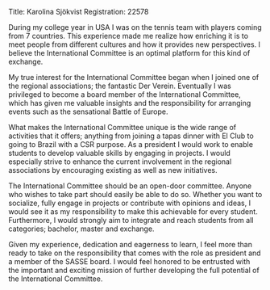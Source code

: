 Title: Karolina Sjökvist
Registration: 22578

During my college year in USA I was on the tennis team with players coming from 7 countries. This experience made me realize how enriching it is to meet people from different cultures and how it provides new perspectives. I believe the International Committee is an optimal platform for this kind of exchange.

My true interest for the International Committee began when I joined one of the regional associations; the fantastic Der Verein. Eventually I was privileged to become a board member of the International Committee, which has given me valuable insights and the responsibility for arranging events such as the sensational Battle of Europe.

What makes the International Committee unique is the wide range of activities that it offers; anything from joining a tapas dinner with El Club to going to Brazil with a CSR purpose. As a president I would work to enable students to develop valuable skills by engaging in projects. I would especially strive to enhance the current involvement in the regional associations by encouraging existing as well as new initiatives.

The International Committee should be an open-door committee. Anyone who wishes to take part should easily be able to do so. Whether you want to socialize, fully engage in projects or contribute with opinions and ideas, I would see it as my responsibility to make this achievable for every student.  Furthermore, I would strongly aim to integrate and reach students from all categories; bachelor, master and exchange.

Given my experience, dedication and eagerness to learn, I feel more than ready to take on the responsibility that comes with the role as president and a member of the SASSE board. I would feel honored to be entrusted with the important and exciting mission of further developing the full potential of the International Committee.
